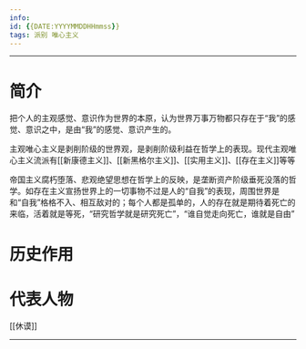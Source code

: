 ```yaml
---
info:
id: {{DATE:YYYYMMDDHHmmss}}
tags: 派别 唯心主义
---
```

---
# 简介
把个人的主观感觉、意识作为世界的本原，认为世界万事万物都只存在于“我”的感觉、意识之中，是由“我”的感觉、意识产生的。

主观唯心主义是剥削阶级的世界观，是剥削阶级利益在哲学上的表现。现代主观唯心主义流派有[[新康德主义]]、[[新黑格尔主义]]、[[实用主义]]、[[存在主义]]等等

帝国主义腐朽堕落、悲观绝望思想在哲学上的反映，是垄断资产阶级垂死没落的哲学。如存在主义宣扬世界上的一切事物不过是人的“自我”的表现，周围世界是和“自我”格格不入、相互敌对的；每个人都是孤单的，人的存在就是期待着死亡的来临，活着就是等死，“研究哲学就是研究死亡”，“谁自觉走向死亡，谁就是自由”
# 历史作用

# 代表人物
[[休谟]]

---



